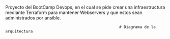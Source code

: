 Proyecto del BootCamp Devops, en el cual se pide crear una infraestructura mediante Terraform para mantener Webservers y que estos sean administrados por ansible.

                                                      # Diagrama de la arquitectura
